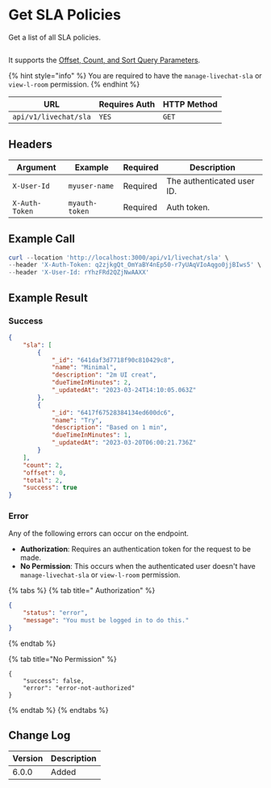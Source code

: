 # Get SLA Policies

Get a list of all SLA policies.

<figure><img src="../../../../../../../.gitbook/assets/enterprise.jpg" alt=""><figcaption></figcaption></figure>

It supports the [Offset, Count, and Sort Query Parameters](../../../other-important-endpoints/offset-and-count-and-sort-info.md).

{% hint style="info" %}
You are required to have the `manage-livechat-sla` or `view-l-room` permission.
{% endhint %}

| URL                   | Requires Auth | HTTP Method |
| --------------------- | ------------- | ----------- |
| `api/v1/livechat/sla` | `YES`         | `GET`       |

## Headers

| Argument       | Example        | Required | Description                |
| -------------- | -------------- | -------- | -------------------------- |
| `X-User-Id`    | `myuser-name`  | Required | The authenticated user ID. |
| `X-Auth-Token` | `myauth-token` | Required | Auth token.                |

## Example Call

```powershell
curl --location 'http://localhost:3000/api/v1/livechat/sla' \
--header 'X-Auth-Token: q2zjkgQt_OmYaBY4nEp50-r7yUAqVIoAqgo0jjBIws5' \
--header 'X-User-Id: rYhzFRd2QZjNwAAXX'
```

## Example Result

### Success

```json
{
    "sla": [
        {
            "_id": "641daf3d7718f90c810429c8",
            "name": "Minimal",
            "description": "2m UI creat",
            "dueTimeInMinutes": 2,
            "_updatedAt": "2023-03-24T14:10:05.063Z"
        },
        {
            "_id": "6417f67528384134ed600dc6",
            "name": "Try",
            "description": "Based on 1 min",
            "dueTimeInMinutes": 1,
            "_updatedAt": "2023-03-20T06:00:21.736Z"
        }
    ],
    "count": 2,
    "offset": 0,
    "total": 2,
    "success": true
}
```

### Error

Any of the following errors can occur on the endpoint.

* **Authorization**: Requires an authentication token for the request to be made.
* **No Permission**: This occurs when the authenticated user doesn't have `manage-livechat-sla` or `view-l-room` permission.

{% tabs %}
{% tab title=" Authorization" %}
```json
{
    "status": "error",
    "message": "You must be logged in to do this."
}
```
{% endtab %}

{% tab title="No Permission" %}
```
{
    "success": false,
    "error": "error-not-authorized"
}
```
{% endtab %}
{% endtabs %}

## Change Log

| Version | Description |
| ------- | ----------- |
| 6.0.0   | Added       |
